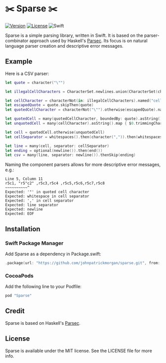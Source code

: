 # ✂️ Sparse ✂️

[![Version](https://img.shields.io/cocoapods/v/Sparse.svg?style=flat)](http://cocoapods.org/pods/Sparse)
[![License](https://img.shields.io/cocoapods/l/Sparse.svg?style=flat)](http://cocoapods.org/pods/Sparse)
![Swift](https://img.shields.io/badge/Swift-4.2-orange.svg)

Sparse is a simple parsing library, written in Swift. It is based on the parser-combinator approach used by Haskell's [Parsec](https://github.com/aslatter/parsec). Its focus is on natural language parser creation and descriptive error messages.

## Example

Here is a CSV parser:

```swift
let quote = character("\"")

let illegalCellCharacters = CharacterSet.newlines.union(CharacterSet(charactersIn: ","))

let cellCharacter = characterNot(in: illegalCellCharacters).named("cell character")
let escapedQuote = quote.skipThen(quote)
let quotedCellCharacter = characterNot("\"").otherwise(escapedQuote).named("quoted cell character")

let quotedCell = many(quotedCellCharacter, boundedBy: quote).asString()
let unquotedCell = many(cellCharacter).asString().map { $0.trimmingCharacters(in: .whitespaces) }

let cell = quotedCell.otherwise(unquotedCell)
let cellSeparator = whitespaces().then(character(",")).then(whitespaces())

let line = many(cell, separator: cellSeparator)
let ending = optional(newline()).then(end())
let csv = many(line, separator: newline()).thenSkip(ending)
```

Naming the component parsers allows for more descriptive error messages, e.g.:

    Line 5, Column 11
    r5c1, "r5"c2" ,r5c3,r5c4 ,r5c5,r5c6,r5c7,r5c8
    ~~~~~~~~~~^
    Expected: '"' in quoted cell character
    Expected: whitespace in cell separator
    Expected: ',' in cell separator
    Expected: line separator
    Expected: newline
    Expected: EOF

## Installation

### Swift Package Manager

Add Sparse as a dependency in Package.swift:

```swift
.package(url: "https://github.com/johnpatrickmorgan/sparse.git", from: "0.3.0"),
```

### CocoaPods

Add the following line to your Podfile:

```ruby
pod "Sparse"
```

## Credit

Sparse is based on Haskell's [Parsec](https://github.com/aslatter/parsec).

## License

Sparse is available under the MIT license. See the LICENSE file for more info.

